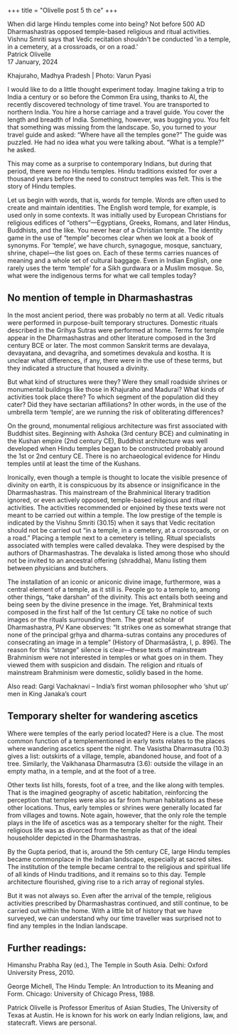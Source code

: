 +++
title = "Olivelle post 5 th ce"
+++

When did large Hindu temples come into being? Not before 500 AD  
Dharmashastras opposed temple-based religious and ritual activities. Vishnu Smriti says that Vedic recitation shouldn't be conducted 'in a temple, in a cemetery, at a crossroads, or on a road.'  
Patrick Olivelle  
17 January, 2024  

Khajuraho, Madhya Pradesh | Photo: Varun Pyasi

I would like to do a little thought experiment today. Imagine taking a trip to India a century or so before the Common Era using, thanks to AI, the recently discovered technology of time travel. You are transported to northern India. You hire a horse carriage and a travel guide. You cover the length and breadth of India. Something, however, was bugging you. You felt that something was missing from the landscape. So, you turned to your travel guide and asked: “Where have all the temples gone?” The guide was puzzled. He had no idea what you were talking about. “What is a temple?” he asked.

This may come as a surprise to contemporary Indians, but during that period, there were no Hindu temples. Hindu traditions existed for over a thousand years before the need to construct temples was felt. This is the story of Hindu temples.

Let us begin with words, that is, words for temple. Words are often used to create and maintain identities. The English word temple, for example, is used only in some contexts. It was initially used by European Christians for religious edifices of “others”—Egyptians, Greeks, Romans, and later Hindus, Buddhists, and the like. You never hear of a Christian temple. The identity game in the use of “temple” becomes clear when we look at a book of synonyms. For ‘temple’, we have church, synagogue, mosque, sanctuary, shrine, chapel—the list goes on. Each of these terms carries nuances of meaning and a whole set of cultural baggage. Even in Indian English, one rarely uses the term ‘temple’ for a Sikh gurdwara or a Muslim mosque. So, what were the indigenous terms for what we call temples today?


## No mention of temple in Dharmashastras

In the most ancient period, there was probably no term at all. Vedic rituals were performed in purpose-built temporary structures. Domestic rituals described in the Grihya Sutras were performed at home. Terms for temple appear in the Dharmashastras and other literature composed in the 3rd century BCE or later. The most common Sanskrit terms are devalaya, devayatana, and devagriha, and sometimes devakula and kostha. It is unclear what differences, if any, there were in the use of these terms, but they indicated a structure that housed a divinity.

But what kind of structures were they? Were they small roadside shrines or monumental buildings like those in Khajuraho and Madurai? What kinds of activities took place there? To which segment of the population did they cater? Did they have sectarian affiliations? In other words, in the use of the umbrella term ‘temple’, are we running the risk of obliterating differences?


On the ground, monumental religious architecture was first associated with Buddhist sites. Beginning with Ashoka (3rd century BCE) and culminating in the Kushan empire (2nd century CE), Buddhist architecture was well developed when Hindu temples began to be constructed probably around the 1st or 2nd century CE. There is no archaeological evidence for Hindu temples until at least the time of the Kushans.

Ironically, even though a temple is thought to locate the visible presence of divinity on earth, it is conspicuous by its absence or insignificance in the Dharmashastras. This mainstream of the Brahminical literary tradition ignored, or even actively opposed, temple-based religious and ritual activities. The activities recommended or enjoined by these texts were not meant to be carried out within a temple. The low prestige of the temple is indicated by the Vishnu Smriti (30.15) when it says that Vedic recitation should not be carried out “in a temple, in a cemetery, at a crossroads, or on a road.” Placing a temple next to a cemetery is telling. Ritual specialists associated with temples were called devalaka. They were despised by the authors of Dharmashastras. The devalaka is listed among those who should not be invited to an ancestral offering (shraddha), Manu listing them between physicians and butchers.

The installation of an iconic or aniconic divine image, furthermore, was a central element of a temple, as it still is. People go to a temple to, among other things, “take darshan” of the divinity. This act entails both seeing and being seen by the divine presence in the image. Yet, Brahminical texts composed in the first half of the 1st century CE take no notice of such images or the rituals surrounding them. The great scholar of Dharmashastra, PV Kane observes: “It strikes one as somewhat strange that none of the principal gṛhya and dharma-sutras contains any procedures of consecrating an image in a temple” (History of Dharmaśāstra, I, p. 896). The reason for this “strange” silence is clear—these texts of mainstream Brahminism were not interested in temples or what goes on in them. They viewed them with suspicion and disdain. The religion and rituals of mainstream Brahminism were domestic, solidly based in the home.

Also read: Gargi Vachaknavi – India’s first woman philosopher who ‘shut up’ men in King Janaka’s court

## Temporary shelter for wandering ascetics
Where were temples of the early period located? Here is a clue. The most common function of a templementioned in early texts relates to the places where wandering ascetics spent the night. The Vasistha Dharmasutra (10.3) gives a list: outskirts of a village, temple, abandoned house, and foot of a tree. Similarly, the Vaikhanasa Dharmasutra (3.6): outside the village in an empty matha, in a temple, and at the foot of a tree.

Other texts list hills, forests, foot of a tree, and the like along with temples. That is the imagined geography of ascetic habitation, reinforcing the perception that temples were also as far from human habitations as these other locations. Thus, early temples or shrines were generally located far from villages and towns. Note again, however, that the only role the temple plays in the life of ascetics was as a temporary shelter for the night. Their religious life was as divorced from the temple as that of the ideal householder depicted in the Dharmashastras.

By the Gupta period, that is, around the 5th century CE, large Hindu temples became commonplace in the Indian landscape, especially at sacred sites. The institution of the temple became central to the religious and spiritual life of all kinds of Hindu traditions, and it remains so to this day. Temple architecture flourished, giving rise to a rich array of regional styles.

But it was not always so. Even after the arrival of the temple, religious activities prescribed by Dharmashastras continued, and still continue, to be carried out within the home. With a little bit of history that we have surveyed, we can understand why our time traveller was surprised not to find any temples in the Indian landscape.

## Further readings:

Himanshu Prabha Ray (ed.), The Temple in South Asia. Delhi: Oxford University Press, 2010.

George Michell, The Hindu Temple: An Introduction to its Meaning and Form. Chicago: University of Chicago Press, 1988.

Patrick Olivelle is Professor Emeritus of Asian Studies, The University of Texas at Austin. He is known for his work on early Indian religions, law, and statecraft. Views are personal.

